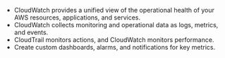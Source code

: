 - CloudWatch provides a unified view of the operational health of your AWS resources, applications, and services.
- CloudWatch collects monitoring and operational data as logs, metrics, and events.
- CloudTrail monitors actions, and CloudWatch monitors performance.
- Create custom dashboards, alarms, and notifications for key metrics.
